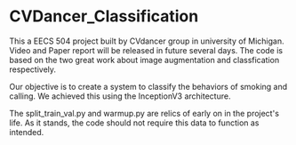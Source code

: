 # CVDancer_Classification
This a EECS 504 project built by CVdancer group in university of Michigan.
Video and Paper report will be released in future several days.
The code is based on the two great work about image augmentation and classfication respectively.

Our objective is to create a system to classify the behaviors of smoking and calling.
We achieved this using the InceptionV3 architecture.

The split_train_val.py and warmup.py are relics of early on in the project's life.
As it stands, the code should not require this data to function as intended.

